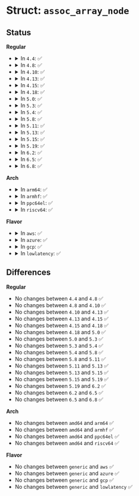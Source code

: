# Struct: <code>assoc_array_node</code>

## Status
<b>Regular</b>
<ul>
<li>
<details>
<summary>In <code>4.4</code>: ✅</summary>

```c
struct assoc_array_node {
    struct assoc_array_ptr *back_pointer;
    u8 parent_slot;
    struct assoc_array_ptr * slots[16];
    long unsigned int nr_leaves_on_branch;
};
```
</details>
</li>
<li>
<details>
<summary>In <code>4.8</code>: ✅</summary>

```c
struct assoc_array_node {
    struct assoc_array_ptr *back_pointer;
    u8 parent_slot;
    struct assoc_array_ptr * slots[16];
    long unsigned int nr_leaves_on_branch;
};
```
</details>
</li>
<li>
<details>
<summary>In <code>4.10</code>: ✅</summary>

```c
struct assoc_array_node {
    struct assoc_array_ptr *back_pointer;
    u8 parent_slot;
    struct assoc_array_ptr * slots[16];
    long unsigned int nr_leaves_on_branch;
};
```
</details>
</li>
<li>
<details>
<summary>In <code>4.13</code>: ✅</summary>

```c
struct assoc_array_node {
    struct assoc_array_ptr *back_pointer;
    u8 parent_slot;
    struct assoc_array_ptr * slots[16];
    long unsigned int nr_leaves_on_branch;
};
```
</details>
</li>
<li>
<details>
<summary>In <code>4.15</code>: ✅</summary>

```c
struct assoc_array_node {
    struct assoc_array_ptr *back_pointer;
    u8 parent_slot;
    struct assoc_array_ptr * slots[16];
    long unsigned int nr_leaves_on_branch;
};
```
</details>
</li>
<li>
<details>
<summary>In <code>4.18</code>: ✅</summary>

```c
struct assoc_array_node {
    struct assoc_array_ptr *back_pointer;
    u8 parent_slot;
    struct assoc_array_ptr * slots[16];
    long unsigned int nr_leaves_on_branch;
};
```
</details>
</li>
<li>
<details>
<summary>In <code>5.0</code>: ✅</summary>

```c
struct assoc_array_node {
    struct assoc_array_ptr *back_pointer;
    u8 parent_slot;
    struct assoc_array_ptr * slots[16];
    long unsigned int nr_leaves_on_branch;
};
```
</details>
</li>
<li>
<details>
<summary>In <code>5.3</code>: ✅</summary>

```c
struct assoc_array_node {
    struct assoc_array_ptr *back_pointer;
    u8 parent_slot;
    struct assoc_array_ptr * slots[16];
    long unsigned int nr_leaves_on_branch;
};
```
</details>
</li>
<li>
<details>
<summary>In <code>5.4</code>: ✅</summary>

```c
struct assoc_array_node {
    struct assoc_array_ptr *back_pointer;
    u8 parent_slot;
    struct assoc_array_ptr * slots[16];
    long unsigned int nr_leaves_on_branch;
};
```
</details>
</li>
<li>
<details>
<summary>In <code>5.8</code>: ✅</summary>

```c
struct assoc_array_node {
    struct assoc_array_ptr *back_pointer;
    u8 parent_slot;
    struct assoc_array_ptr * slots[16];
    long unsigned int nr_leaves_on_branch;
};
```
</details>
</li>
<li>
<details>
<summary>In <code>5.11</code>: ✅</summary>

```c
struct assoc_array_node {
    struct assoc_array_ptr *back_pointer;
    u8 parent_slot;
    struct assoc_array_ptr * slots[16];
    long unsigned int nr_leaves_on_branch;
};
```
</details>
</li>
<li>
<details>
<summary>In <code>5.13</code>: ✅</summary>

```c
struct assoc_array_node {
    struct assoc_array_ptr *back_pointer;
    u8 parent_slot;
    struct assoc_array_ptr * slots[16];
    long unsigned int nr_leaves_on_branch;
};
```
</details>
</li>
<li>
<details>
<summary>In <code>5.15</code>: ✅</summary>

```c
struct assoc_array_node {
    struct assoc_array_ptr *back_pointer;
    u8 parent_slot;
    struct assoc_array_ptr * slots[16];
    long unsigned int nr_leaves_on_branch;
};
```
</details>
</li>
<li>
<details>
<summary>In <code>5.19</code>: ✅</summary>

```c
struct assoc_array_node {
    struct assoc_array_ptr *back_pointer;
    u8 parent_slot;
    struct assoc_array_ptr * slots[16];
    long unsigned int nr_leaves_on_branch;
};
```
</details>
</li>
<li>
<details>
<summary>In <code>6.2</code>: ✅</summary>

```c
struct assoc_array_node {
    struct assoc_array_ptr *back_pointer;
    u8 parent_slot;
    struct assoc_array_ptr * slots[16];
    long unsigned int nr_leaves_on_branch;
};
```
</details>
</li>
<li>
<details>
<summary>In <code>6.5</code>: ✅</summary>

```c
struct assoc_array_node {
    struct assoc_array_ptr *back_pointer;
    u8 parent_slot;
    struct assoc_array_ptr * slots[16];
    long unsigned int nr_leaves_on_branch;
};
```
</details>
</li>
<li>
<details>
<summary>In <code>6.8</code>: ✅</summary>

```c
struct assoc_array_node {
    struct assoc_array_ptr *back_pointer;
    u8 parent_slot;
    struct assoc_array_ptr * slots[16];
    long unsigned int nr_leaves_on_branch;
};
```
</details>
</li>
</ul>
<b>Arch</b>
<ul>
<li>
<details>
<summary>In <code>arm64</code>: ✅</summary>

```c
struct assoc_array_node {
    struct assoc_array_ptr *back_pointer;
    u8 parent_slot;
    struct assoc_array_ptr * slots[16];
    long unsigned int nr_leaves_on_branch;
};
```
</details>
</li>
<li>
<details>
<summary>In <code>armhf</code>: ✅</summary>

```c
struct assoc_array_node {
    struct assoc_array_ptr *back_pointer;
    u8 parent_slot;
    struct assoc_array_ptr * slots[16];
    long unsigned int nr_leaves_on_branch;
};
```
</details>
</li>
<li>
<details>
<summary>In <code>ppc64el</code>: ✅</summary>

```c
struct assoc_array_node {
    struct assoc_array_ptr *back_pointer;
    u8 parent_slot;
    struct assoc_array_ptr * slots[16];
    long unsigned int nr_leaves_on_branch;
};
```
</details>
</li>
<li>
<details>
<summary>In <code>riscv64</code>: ✅</summary>

```c
struct assoc_array_node {
    struct assoc_array_ptr *back_pointer;
    u8 parent_slot;
    struct assoc_array_ptr * slots[16];
    long unsigned int nr_leaves_on_branch;
};
```
</details>
</li>
</ul>
<b>Flavor</b>
<ul>
<li>
<details>
<summary>In <code>aws</code>: ✅</summary>

```c
struct assoc_array_node {
    struct assoc_array_ptr *back_pointer;
    u8 parent_slot;
    struct assoc_array_ptr * slots[16];
    long unsigned int nr_leaves_on_branch;
};
```
</details>
</li>
<li>
<details>
<summary>In <code>azure</code>: ✅</summary>

```c
struct assoc_array_node {
    struct assoc_array_ptr *back_pointer;
    u8 parent_slot;
    struct assoc_array_ptr * slots[16];
    long unsigned int nr_leaves_on_branch;
};
```
</details>
</li>
<li>
<details>
<summary>In <code>gcp</code>: ✅</summary>

```c
struct assoc_array_node {
    struct assoc_array_ptr *back_pointer;
    u8 parent_slot;
    struct assoc_array_ptr * slots[16];
    long unsigned int nr_leaves_on_branch;
};
```
</details>
</li>
<li>
<details>
<summary>In <code>lowlatency</code>: ✅</summary>

```c
struct assoc_array_node {
    struct assoc_array_ptr *back_pointer;
    u8 parent_slot;
    struct assoc_array_ptr * slots[16];
    long unsigned int nr_leaves_on_branch;
};
```
</details>
</li>
</ul>

## Differences
<b>Regular</b>
<ul>
<li>
No changes between <code>4.4</code> and <code>4.8</code> ✅
</li>
<li>
No changes between <code>4.8</code> and <code>4.10</code> ✅
</li>
<li>
No changes between <code>4.10</code> and <code>4.13</code> ✅
</li>
<li>
No changes between <code>4.13</code> and <code>4.15</code> ✅
</li>
<li>
No changes between <code>4.15</code> and <code>4.18</code> ✅
</li>
<li>
No changes between <code>4.18</code> and <code>5.0</code> ✅
</li>
<li>
No changes between <code>5.0</code> and <code>5.3</code> ✅
</li>
<li>
No changes between <code>5.3</code> and <code>5.4</code> ✅
</li>
<li>
No changes between <code>5.4</code> and <code>5.8</code> ✅
</li>
<li>
No changes between <code>5.8</code> and <code>5.11</code> ✅
</li>
<li>
No changes between <code>5.11</code> and <code>5.13</code> ✅
</li>
<li>
No changes between <code>5.13</code> and <code>5.15</code> ✅
</li>
<li>
No changes between <code>5.15</code> and <code>5.19</code> ✅
</li>
<li>
No changes between <code>5.19</code> and <code>6.2</code> ✅
</li>
<li>
No changes between <code>6.2</code> and <code>6.5</code> ✅
</li>
<li>
No changes between <code>6.5</code> and <code>6.8</code> ✅
</li>
</ul>
<b>Arch</b>
<ul>
<li>
No changes between <code>amd64</code> and <code>arm64</code> ✅
</li>
<li>
No changes between <code>amd64</code> and <code>armhf</code> ✅
</li>
<li>
No changes between <code>amd64</code> and <code>ppc64el</code> ✅
</li>
<li>
No changes between <code>amd64</code> and <code>riscv64</code> ✅
</li>
</ul>
<b>Flavor</b>
<ul>
<li>
No changes between <code>generic</code> and <code>aws</code> ✅
</li>
<li>
No changes between <code>generic</code> and <code>azure</code> ✅
</li>
<li>
No changes between <code>generic</code> and <code>gcp</code> ✅
</li>
<li>
No changes between <code>generic</code> and <code>lowlatency</code> ✅
</li>
</ul>
